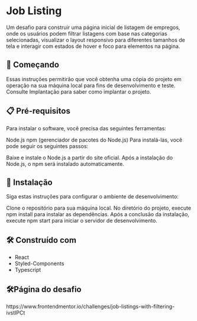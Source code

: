 <h1>Job Listing</h1>
Um desafio para construir uma página inicial de listagem de empregos, onde os usuários podem filtrar listagens com base nas categorias selecionadas, visualizar o layout responsivo para diferentes tamanhos de tela e interagir com estados de hover e foco para elementos na página.

<h2>🚀 Começando</h2>

Essas instruções permitirão que você obtenha uma cópia do projeto em operação na sua máquina local para fins de desenvolvimento e teste. Consulte Implantação para saber como implantar o projeto.

<h2>📋 Pré-requisitos</h2>

Para instalar o software, você precisa das seguintes ferramentas:

Node.js
npm (gerenciador de pacotes do Node.js)
Para instalá-las, você pode seguir os seguintes passos:

Baixe e instale o Node.js a partir do site oficial.
Após a instalação do Node.js, o npm será instalado automaticamente.
<h2>🔧 Instalação</h2>

Siga estas instruções para configurar o ambiente de desenvolvimento:

Clone o repositório para sua máquina local.
No diretório do projeto, execute npm install para instalar as dependências.
Após a conclusão da instalação, execute npm start para iniciar o servidor de desenvolvimento.

<h2>🛠️ Construído com</h2>
<ul>
<li>React</li>
<li>Styled-Components</li>
<li>Typescript</li>
</ul>
<h2>🛠Página do desafio</h2>
https://www.frontendmentor.io/challenges/job-listings-with-filtering-ivstIPCt
